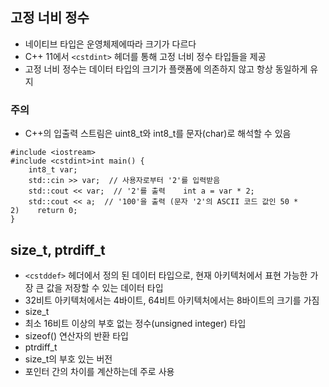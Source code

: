 ## 고정 너비 정수  
- 네이티브 타입은 운영체제에따라 크기가 다르다  
- C++ 11에서 `<cstdint>` 헤더를 통해 고정 너비 정수 타입들을 제공  
- 고정 너비 정수는 데이터 타입의 크기가 플랫폼에 의존하지 않고 항상 동일하게 유지  
### 주의  
- C++의 입출력 스트림은 uint8_t와 int8_t를 문자(char)로 해석할 수 있음  
```  
#include <iostream>  
#include <cstdint>int main() {  
    int8_t var;  
    std::cin >> var;  // 사용자로부터 '2'를 입력받음  
    std::cout << var;  // '2'를 출력    int a = var * 2;  
    std::cout << a;  // '100'을 출력 (문자 '2'의 ASCII 코드 값인 50 * 2)    return 0;  
}  
```  
## size_t, ptrdiff_t  
- `<cstddef>` 헤더에서 정의 된 데이터 타입으로, 현재 아키텍처에서 표현 가능한 가장 큰 값을 저장할 수 있는 데이터 타입  
- 32비트 아키텍처에서는 4바이트, 64비트 아키텍처에서는 8바이트의 크기를 가짐  
- size_t  
- 최소 16비트 이상의 부호 없는 정수(unsigned integer) 타입  
- sizeof() 연산자의 반환 타입  
- ptrdiff_t  
- size_t의 부호 있는 버전  
- 포인터 간의 차이를 계산하는데 주로 사용 